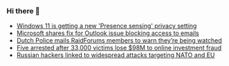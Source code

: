 ### Hi there 👋

<!--START_SECTION:feed-->
* [Windows 11 is getting a new 'Presence sensing' privacy setting](https://www.bleepingcomputer.com/news/microsoft/windows-11-is-getting-a-new-presence-sensing-privacy-setting/)
* [Microsoft shares fix for Outlook issue blocking access to emails](https://www.bleepingcomputer.com/news/microsoft/microsoft-shares-fix-for-outlook-issue-blocking-access-to-emails/)
* [Dutch Police mails RaidForums members to warn they’re being watched](https://www.bleepingcomputer.com/news/security/dutch-police-mails-raidforums-members-to-warn-theyre-being-watched/)
* [Five arrested after 33,000 victims lose $98M to online investment fraud](https://www.bleepingcomputer.com/news/security/five-arrested-after-33-000-victims-lose-98m-to-online-investment-fraud/)
* [Russian hackers linked to widespread attacks targeting NATO and EU](https://www.bleepingcomputer.com/news/security/russian-hackers-linked-to-widespread-attacks-targeting-nato-and-eu/)
<!--END_SECTION:feed-->

<!--
**frankenk/frankenk** is a ✨ _special_ ✨ repository because its `README.md` (this file) appears on your GitHub profile.

Here are some ideas to get you started:

- 🔭 I’m currently working on ...
- 🌱 I’m currently learning ...
- 👯 I’m looking to collaborate on ...
- 🤔 I’m looking for help with ...
- 💬 Ask me about ...
- 📫 How to reach me: ...
- 😄 Pronouns: ...
- ⚡ Fun fact: ...
-->




